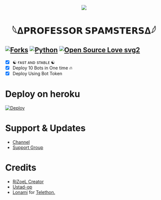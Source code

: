 <p align="center">
  <img src="https://te.legra.ph/file/8f38c2a68e7a4c2e3f6c9.jpg">
</p>
<h1 align="center">
  <b>𓆩Δ𝗣𝗥𝗢𝗙𝗘𝗦𝗦𝗢𝗥 𝗦𝗣𝗔𝗠𝗦𝗧𝗘𝗥𝗦∆𓆪</b>
</h1>

[![Forks](https://img.shields.io/github/forks/MrRizoel/Spambot?style=flat-square&color=orange)](https://github.com/MrRizoel/Spambot/fork)
[![Python](https://img.shields.io/badge/Python-v3.9.7-blue)](https://www.python.org/)
[![Open Source Love svg2](https://badges.frapsoft.com/os/v2/open-source.svg?v=103)](https://github.com/MrRizoel/Spambot)   
----
 
- [x] ☯︎ ғᴀsᴛ ᴀɴᴅ sᴛᴀʙʟᴇ ☯︎
- [x] Deploy 10 Bots in One time 🔥
- [x] Deploy Using Bot Token 

# Deploy on heroku

[![Deploy](https://www.herokucdn.com/deploy/button.svg)](https://heroku.com/deploy?template=https://github.com/Agora-OS/PROFESSOR-SPAMSTERS)


# Support & Updates
* [Channel](https://t.me/Agorabot_info)
* [Support Group](https://t.me/AGORA_SPAM_OFFICIAL)

# Credits
* [RiZoeL Creator](https://github.com/MrRizoel)
* [Ustad-op](https://github.com/Ustad-Op)
* [Lonami](https://github.com/LonamiWebs/) for [Telethon.](https://github.com/LonamiWebs/Telethon)
